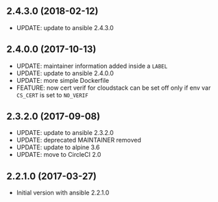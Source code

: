 
## 2.4.3.0 (2018-02-12)
- UPDATE: update to ansible 2.4.3.0

## 2.4.0.0 (2017-10-13)
- UPDATE: maintainer information added inside a `LABEL`
- UPDATE: update to ansible 2.4.0.0
- UPDATE: more simple Dockerfile
- FEATURE: now cert verif for cloudstack can be set off only if env var `CS_CERT` is set to `NO_VERIF`

## 2.3.2.0 (2017-09-08)
- UPDATE: update to ansible 2.3.2.0
- UPDATE: deprecated MAINTAINER removed
- UPDATE: update to alpine 3.6
- UPDATE: move to CircleCI 2.0

## 2.2.1.0 (2017-03-27)
- Initial version with ansible 2.2.1.0
